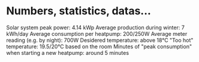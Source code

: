 # Numbers, statistics, datas...

Solar system peak power: 4.14 kWp
Average production during winter: 7 kWh/day
Average consumption per heatpump: 200/250W
Average meter reading (e.g. by night): 700W
Desidered temperature: above 18°C
"Too hot" temperature: 19.5/20°C based on the room
Minutes of "peak consumption" when starting a new heatpump: around 5 minutes
